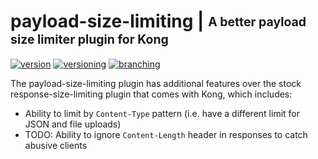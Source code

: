 # payload-size-limiting | <sub><sup>A better payload size limiter plugin for Kong</sup></sub>
[![version](http://img.shields.io/badge/version-v0.0.0-blue.svg)](#)  [![versioning](http://img.shields.io/badge/versioning-semver-blue.svg)](http://semver.org/) [![branching](http://img.shields.io/badge/branching-github%20flow-blue.svg)](https://guides.github.com/introduction/flow/)

The payload-size-limiting plugin has additional features over the stock response-size-limiting
plugin that comes with Kong, which includes:

* Ability to limit by `Content-Type` pattern (i.e. have a different limit for JSON and file
  uploads)
* TODO: Ability to ignore `Content-Length` header in responses to catch abusive clients
